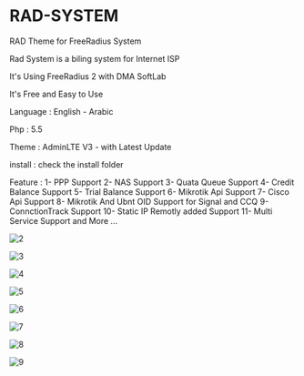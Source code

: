 # RAD-SYSTEM
RAD Theme for FreeRadius System

Rad System is a biling system for Internet ISP 

It's Using FreeRadius 2 with DMA SoftLab

It's Free and Easy to Use

Language : English - Arabic

Php : 5.5

Theme : AdminLTE V3 - with Latest Update

install : check the install folder

Feature : 
1- PPP Support
2- NAS Support
3- Quata Queue Support
4- Credit Balance Support
5- Trial Balance Support
6- Mikrotik Api Support
7- Cisco Api Support
8- Mikrotik And Ubnt OID Support for Signal and CCQ
9- ConnctionTrack Support
10- Static IP Remotly added Support
11- Multi Service Support and More ...



![2](https://user-images.githubusercontent.com/31727156/126818350-2bc587fe-8bae-4623-9071-65fd3881c171.png)

![3](https://user-images.githubusercontent.com/31727156/126818357-ce0f84c5-9ffd-41c8-810f-30e516361f7d.png)

![4](https://user-images.githubusercontent.com/31727156/126818361-2482325c-8cd6-42c6-a5d9-669038fe40ee.png)

![5](https://user-images.githubusercontent.com/31727156/126818363-8b4b28de-99e4-4770-83ab-244ec1a19a07.png)

![6](https://user-images.githubusercontent.com/31727156/126818366-c45150f0-ebaf-4a09-b131-1ce28da74e34.png)

![7](https://user-images.githubusercontent.com/31727156/126818371-fba59fd8-c10d-4d11-8168-68720c9b200e.png)

![8](https://user-images.githubusercontent.com/31727156/126818374-0a9f28a9-0b80-484e-b366-810d8055d124.png)

![9](https://user-images.githubusercontent.com/31727156/126818376-051b30ee-6c1e-4271-9e6e-c438c04de356.png)
